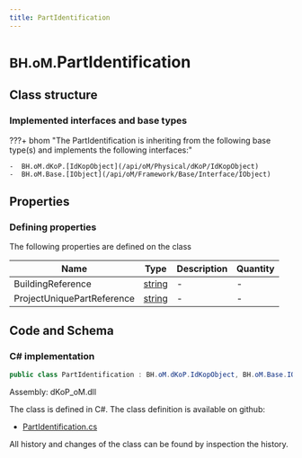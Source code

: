 ```yaml
---
title: PartIdentification
---
```


# <small>BH.oM.</small>**PartIdentification**



## Class structure

### Implemented interfaces and base types

???+ bhom "The PartIdentification is inheriting from the following base type(s) and implements the following interfaces:"

    -  BH.oM.dKoP.[IdKopObject](/api/oM/Physical/dKoP/IdKopObject)
    -  BH.oM.Base.[IObject](/api/oM/Framework/Base/Interface/IObject)


## Properties



### Defining properties

The following properties are defined on the class

| Name             | Type             | Description      | Quantity         |
|------------------|------------------|------------------|------------------|
| BuildingReference | [string](https://learn.microsoft.com/en-us/dotnet/api/System.String?view=netstandard-2.0) | - | - |
| ProjectUniquePartReference | [string](https://learn.microsoft.com/en-us/dotnet/api/System.String?view=netstandard-2.0) | - | - |


## Code and Schema

### C# implementation

``` C# title="C#"
public class PartIdentification : BH.oM.dKoP.IdKopObject, BH.oM.Base.IObject
```

Assembly: dKoP_oM.dll

The class is defined in C#. The class definition is available on github:

- [PartIdentification.cs](https://github.com/BHoM/dKoP_Toolkit/blob/develop/dKoP_oM/AdministrativeInformation\PartIdentification.cs)

All history and changes of the class can be found by inspection the history.

